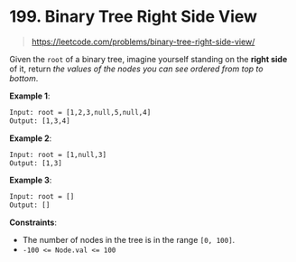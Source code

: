 # 199. Binary Tree Right Side View

> <https://leetcode.com/problems/binary-tree-right-side-view/>

Given the `root` of a binary tree, imagine yourself standing on the **right
side** of it, return *the values of the nodes you can see ordered from top to
bottom*.

**Example 1**:

```txt
Input: root = [1,2,3,null,5,null,4]
Output: [1,3,4]
```

**Example 2**:

```txt
Input: root = [1,null,3]
Output: [1,3]
```

**Example 3**:

```txt
Input: root = []
Output: []
```

**Constraints**:

- The number of nodes in the tree is in the range `[0, 100]`.
- `-100 <= Node.val <= 100`
